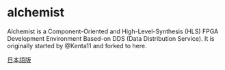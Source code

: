 # alchemist

Alchemist is a Component-Oriented and High-Level-Synthesis (HLS) FPGA Development Environment Based-on DDS (Data Distribution Service).
It is originally started by @Kenta11 and forked to here.

[日本語版](README-jp.md)

